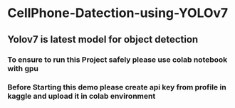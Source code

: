 # CellPhone-Datection-using-YOLOv7

## Yolov7 is latest model for object detection

### To ensure to run this Project safely please use colab notebook with gpu
### Before Starting this demo please create api key from profile in kaggle and upload it in colab environment
